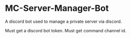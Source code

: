 # MC-Server-Manager-Bot
A discord bot used to manage a private server via discord.

Must get a discord bot token.
Must get command channel id.
